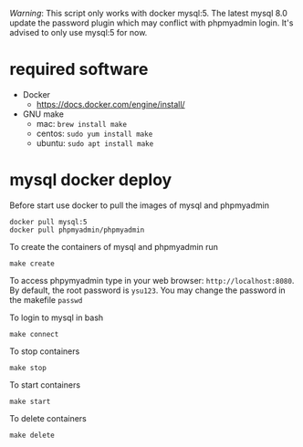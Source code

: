 *Warning*: This script only works with docker mysql:5. The latest mysql 8.0 update the password plugin which may conflict with phpmyadmin login. It's advised to only use mysql:5 for now.

# required software

* Docker
    * https://docs.docker.com/engine/install/
* GNU make
    * mac: `brew install make`
    * centos: `sudo yum install make`
    * ubuntu: `sudo apt install make`

# mysql docker deploy


Before start use docker to pull the images of mysql and phpmyadmin

    docker pull mysql:5
    docker pull phpmyadmin/phpmyadmin

To create the containers of mysql and phpmyadmin run

    make create

To access phpymyadmin type in your web browser: `http://localhost:8080`. By default, the root password is `ysu123`. You may change the password in the makefile `passwd`

To login to mysql in bash

    make connect

To stop containers

    make stop

To start containers

    make start

To delete containers

    make delete



